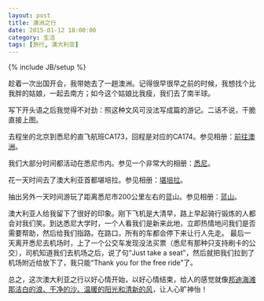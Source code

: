 ```yaml
---
layout: post
title: 澳洲之行
date: 2015-01-12 18:00:00
category: 生活
tags: [旅行, 澳大利亚]
---
```

{% include JB/setup %}

趁着一次出国开会，我带她去了一趟澳洲。记得很早很早之前的时候，我想找个比我胖的姑娘，一起去南方；如今这个姑娘比我瘦，我们去了南半球。

<!--more-->

写下开头语之后我觉得不对劲：照这种文风可没法写成篇的游记。二话不说，干脆直接上图。

去程坐的北京到悉尼的直飞航班CA173，回程是对应的CA174。参见相册：[前往澳洲](http://xiangce.baidu.com/picture/album/list/d9ad3f1b894c77f6f7e78a29f717f177aefddc7a)。

我们大部分时间都活动在悉尼市内。参见一个非常大的相册：[悉尼](http://xiangce.baidu.com/picture/album/list/af10f88500d623f34fb7415198dfd63d7b2a0f74)。

花一天时间去了澳大利亚首都堪培拉。参见相册：[堪培拉](http://xiangce.baidu.com/picture/album/list/ffc972e0d32140d912bb58ab7d2b912517c6c94b)。

抽出另外一天时间游玩了距离悉尼市200公里左右的蓝山。参见相册：[蓝山](http://xiangce.baidu.com/picture/album/list/650ab735ab359f0748126a07a14ec718884ce6e4)。

澳大利亚人给我留下了很好的印象。刚下飞机是大清早，路上早起骑行锻炼的人都会对我们笑。到达悉尼大学时，一个人看我们是新来此地，立即热情地问我们是否需要帮助，然后给我们指路。在路口，所有的车都会停下来让行人先走。
最后一天离开悉尼去机场时，上了一个公交车发现没法买票（悉尼有那种只支持刷卡的公交），司机知道我们去机场之后，说了句“Just take a seat”，然后就把我们拉到了机场附近给放下了，我只能“Thank you for the free ride”了。

总之，这次澳大利亚之行以好心情开始，以好心情结束，给人的感觉就像[邦迪海滩](http://baike.baidu.com/view/83947.htm)[那洁白的浪、干净的沙、温暖的阳光和清新的风](/images/2015-01-12-sydney-bondi-beach.jpg)，让人心旷神怡！
